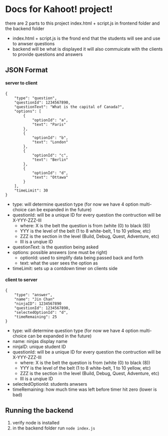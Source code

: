 # Docs for Kahoot! project!

there are 2 parts to this project index.html + script.js in frontend folder and the backend folder

- index.html + script.js is the frond end that the students will see and use to anwser questions 
- backend will be what is displayed it will also commuicate with the clients to provide questions and answers 

## JSON Format

#### server to client
```
{
    "type": "question",
    "questionId": 1234567890,
    "questionText": "What is the capital of Canada?",
    "options": [
        {
            "optionId": "a",
            "text": "Paris"
        },
        {
            "optionId": "b",
            "text": "London"
        },
        {
            "optionId": "c",
            "text": "Berlin"
        },
        {
            "optionId": "d",
            "text": "Ottawa"
        }
    ],
    "timeLimit": 30
}
```
- type: will determine question type (for now we have 4 option multi-choice can be expanded in the future)
- questionId: will be a unique ID for every question the contruction will be X-YYY-ZZZ-III 
  - where: X is the belt the question is from (white (0) to black (8))
  - YYY is the level of the belt (1 to 8 white-belt, 1 to 10 yellow, etc)
  - ZZZ is the section in the level (Build, Debug, Quest, Adventure, etc)
  - III is a unqiue ID
- questionText: is the question being asked
- options: possible answers (one must be right)
  - optionId: used to simplify data being passed back and forth 
  - text: what the user sees the option as
- timeLimit: sets up a contdown timer on clients side

#### client to server
```
{
    "type": "answer",
    "name": "Jin Chan"
    "ninjaID": 1234567890
    "questionId": 1234567890,
    "selectedOptionId": "d",
    "timeRemaining": 25
}
```
- type: will determine question type (for now we have 4 option multi-choice can be expanded in the future)
- name: ninjas display name
- ninjaID: unique student ID
- questionId: will be a unique ID for every question the contruction will be X-YYY-ZZZ-III 
  - where: X is the belt the question is from (white (0) to black (8))
  - YYY is the level of the belt (1 to 8 white-belt, 1 to 10 yellow, etc)
  - ZZZ is the section in the level (Build, Debug, Quest, Adventure, etc)
  - III is a unqiue ID
- selectedOptionId: students anwsers
- timeRemaining: how much time was left before timer hit zero (lower is bad)

## Running the backend
1. verify node is installed 
2. in the backend folder run ```node index.js``` 
